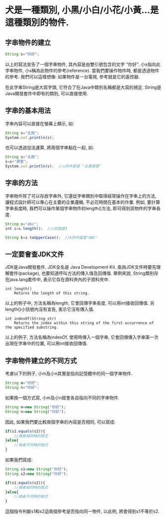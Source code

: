 # 犬是一種類別, 小黑/小白/小花/小黃...是這種類別的物件.


## 字串物件的建立
```javascript
String s="你好";
```
以上的寫法宣告了一個字串物件, 其內容是由雙引號包含的文字 "你好".
小s指向此字串物件, 小s稱為此物件的參考(reference). 
當我們要操作物件時, 都是透過物件的參考. 我們可以這樣想像: 如果物件是一台電視, 參考就是它的遙控器.

<p>
 
在此字串String是大寫字頭, 它符合了在Java中類別名稱都是大寫的規定.
String是Java開發套件中即有的類別, 可以直接使用.


## 字串的基本用法
字串內容可以直接在螢幕上顯示, 如:
```javascript
String s="北商";
System.out.println(s);
```

也可以透過加法運算, 將兩個字串黏在一起, 如:
```javascript
String s="北商";
s=s+"資管";
System.out.println(s);  //s的內容是 "北商資管"
```


## 字串的方法
字串物件除了可以存放字串外, 它還從字串類別中取得經常操作在字串上的方法, 
讓程式設計師可以專心在主要的企業邏輯, 不必花時間在基本的作業. 
例如, 要計算字串長度時, 我們可以操作某個字串物件的length()方法, 
即可得到該物件的字串長度. 
```javascript
String s="abc";
int i=s.length();  //i的值是3

String k=s.toUpperCase();  //k的內容是"ABC"
```


## 一定要會查JDK文件
JDK是Java開發套件, JDK全名是 Java Development Kit. 查詢JDK文件時要先理解套件(package), 
也要知道呼叫方法的傳入值及回傳值. 舉例來說, String類別存在java.lang套件中, 
表示它存在<java>資料夾內的子資料夾<lang>中.
```
int	length() 
    Returns the length of this string.
```
以上的例子中, 方法名稱為length, 它會回傳字串長度, 可以用int接收回傳值. 
另length()小括號內沒有宣告, 表示它沒有傳入值.

```
int	indexOf(String str)
    Returns the index within this string of the first occurrence of the specified substring.
```
以上的例子, 方法名稱為indexOf, 使用時傳入一個字串, 它會回傳傳入字串第一次出現在字串中的位置, 可以用int接收回傳值. 


## 字串物件建立的不同方式
考慮以下的例子, 小m及小n其實是指向記憶體中的同一個字串物件.
```javascript
String m="你好";
String n="你好";
```

如果換一個方式寫, 小m及小n就會各自指向不同的字串物件.
```javascript
String m=new String("你好");
String n=new String("你好");
```
因此, 如果我們要比較兩個字串的內容是否相同, 可以寫成:
```javascript
if(s1.equals(s2)){
    //兩者相同時的程式
}else{
    //兩者不同時的程式
}
```

如果我們寫成:
```javascript
String s1=new String("你好");
String s2=new String("你好");

if(s1.equals(s2)){
    //兩者相同時的程式
}else{
    //兩者不同時的程式
}
```
這個指令判斷s1和s2這兩個參考是否指向同一物件, 以此例, 將會得到s1不等於s2.